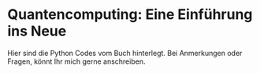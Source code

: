 # Quantencomputing: Eine Einführung ins Neue
Hier sind die Python Codes vom Buch hinterlegt. Bei Anmerkungen oder Fragen, könnt Ihr mich gerne anschreiben.
